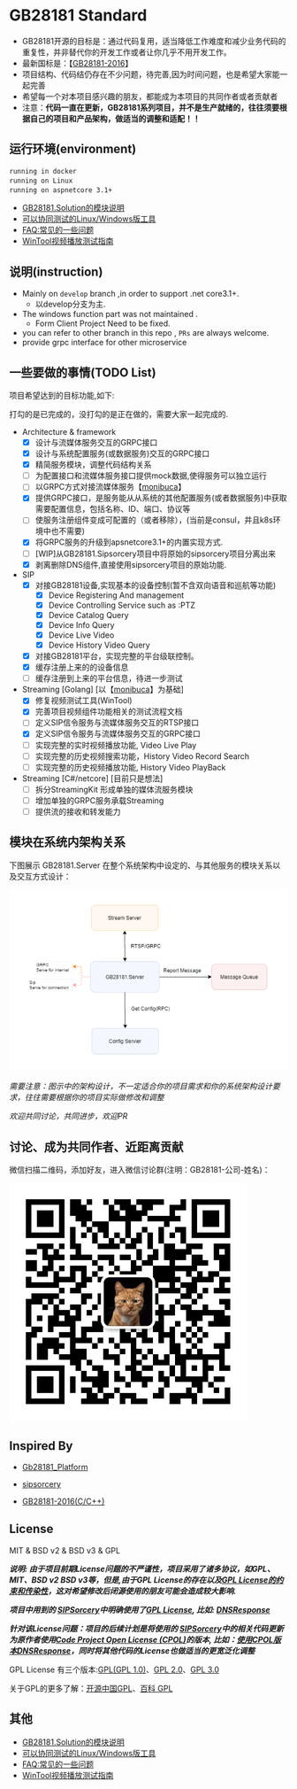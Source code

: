 # GB28181 Standard

+ GB28181开源的目标是：通过代码复用，适当降低工作难度和减少业务代码的重复性，并非替代你的开发工作或者让你几乎不用开发工作。
+ 最新国标是：【[GB28181-2016](docs/GBT%2028181-2016%20公共安全视频监控联网系统信息传输、交换、控制技术要求-目录版.pdf)】
+ 项目结构、代码结仍存在不少问题，待完善,因为时间问题，也是希望大家能一起完善
+ 希望每一个对本项目感兴趣的朋友，都能成为本项目的共同作者或者贡献者
+ 注意：**代码一直在更新，GB28181系列项目，并不是生产就绪的，往往须要根据自己的项目和产品架构，做适当的调整和适配！！**

## 运行环境(environment)

~~~ bash
running in docker
running on Linux
running on aspnetcore 3.1+
~~~

+ [GB28181.Solution的模块说明](./SolutionModules.md)
+ [可以协同测试的Linux/Windows版工具](https://github.com/GB28181/GB28181-Simulation-Tool)
+ [FAQ:常见的一些问题](https://github.com/GB28181/GB28181.Solution/wiki/FAQ:%E5%B8%B8%E8%A7%81%E7%9A%84%E4%B8%80%E4%BA%9B%E9%97%AE%E9%A2%98)
+ [WinTool视频播放测试指南](https://github.com/GB28181/GB28181.Solution/wiki/WinTool%E8%A7%86%E9%A2%91%E6%92%AD%E6%94%BE%E6%B5%8B%E8%AF%95%E6%8C%87%E5%8D%97)

## 说明(instruction)

+ Mainly on `develop` branch ,in order to support .net core3.1+.
  + 以develop分支为主.
+ The windows function part was not maintained .
  + Form Client Project Need to be fixed.
+ you can refer to other branch in this repo , `PRs` are always welcome.
+ provide grpc interface for other microservice

## 一些要做的事情(TODO List)

项目希望达到的目标功能,如下:

打勾的是已完成的，没打勾的是正在做的，需要大家一起完成的.

+ Architecture & framework
  + [x] 设计与流媒体服务交互的GRPC接口
  + [x] 设计与系统配置服务(或数据服务)交互的GRPC接口
  + [x] 精简服务模块，调整代码结构关系
  + [ ] 为配置接口和流媒体服务接口提供mock数据,使得服务可以独立运行
  + [ ] 以GRPC方式对接流媒体服务【[monibuca](https://github.com/langhuihui/monibuca)】
  + [x] 提供GRPC接口，是服务能从从系统的其他配置服务(或者数据服务)中获取需要配置信息，包括名称、ID、端口、协议等
  + [ ] 使服务注册组件变成可配置的（或者移除），(当前是consul，并且k8s环境中也不需要)
  + [x] 将GRPC服务的升级到apsnetcore3.1+的内置实现方式.
  + [ ] [WIP]从GB28181.Sipsorcery项目中将原始的sipsorcery项目分离出来 
  + [x] 剥离删除DNS组件,直接使用sipsorcery项目的原始功能.

+ SIP
  + [x] 对接GB28181设备,实现基本的设备控制(暂不含双向语音和巡航等功能)
    + [x] Device Registering And management
    + [x] Device Controlling Service such as :PTZ
    + [x] Device Catalog Query
    + [x] Device Info Query
    + [x] Device Live Video
    + [x] Device History Video Query
  + [x] 对接GB28181平台，实现完整的平台级联控制。
  + [x] 缓存注册上来的的设备信息
  + [ ] 缓存注册到上来的平台信息，待进一步测试

+ Streaming [Golang] [以【[monibuca](https://github.com/langhuihui/monibuca)】为基础]
  + [x] 修复视频测试工具(WinTool)
  + [x] 完善项目视频组件功能相关的测试流程文档
  + [ ] 定义SIP信令服务与流媒体服务交互的RTSP接口
  + [x] 定义SIP信令服务与流媒体服务交互的GRPC接口
  + [ ] 实现完整的实时视频播放功能, Video Live Play
  + [ ] 实现完整的历史视频搜索功能，History Video Record Search
  + [ ] 实现完整的历史视频播放功能, History Video PlayBack

+ Streaming [C#/netcore] [目前只是想法]
  + [ ] 拆分StreamingKit 形成单独的媒体流服务模块
  + [ ] 增加单独的GRPC服务承载Streaming
  + [ ] 提供流的接收和转发能力

## 模块在系统内架构关系

下图展示 GB28181.Server 在整个系统架构中设定的、与其他服务的模块关系以及交互方式设计：

 ![GB28181.Server-Assembly-Relationship](./docs/GB28181.Server-Assembly-Relationship.png)

*需要注意：图示中的架构设计，不一定适合你的项目需求和你的系统架构设计要求，往往需要根据你的项目实际做修改和调整*

*欢迎共同讨论，共同进步，欢迎PR*

## 讨论、成为共同作者、近距离贡献

微信扫描二维码，添加好友，进入微信讨论群(注明：GB28181-公司-姓名)：

![qrcode](./docs/crazybber.jpg)


## Inspired By

+ [Gb28181_Platform](https://github.com/mackenbaron/Gb28181_Platform)

+ [sipsorcery](https://github.com/sipsorcery/sipsorcery)

+ [GB28181-2016(C/C++)](https://github.com/usecpp/gb28181-2016)

## License

MIT & BSD v2 & BSD v3 & GPL


***说明: 由于项目前期License问题的不严谨性，项目采用了诸多协议，如GPL、MIT、BSD v2 BSD v3等，但是,由于GPL License的存在以及[GPL License的约束和传染性](https://www.oschina.net/question/12_2826)，这对希望修改后闭源使用的朋友可能会造成较大影响.***

***项目中用到的 [SIPSorcery](https://github.com/sipsorcery/sipsorcery)中明确使用了[GPL License](http://www.opensource.org/licenses/gpl-license.php), 比如: [DNSResponse](https://github.com/GB28181/GB28181.Solution/blob/dc38a76ddcd8b424768089ad4ba2f5bee4a2931c/GB28181.SIPSorcery/Net/DNS/DNSResponse.cs#L16)***

***针对该License问题：项目的后续计划是将使用的 [SIPSorcery](https://github.com/sipsorcery/sipsorcery)中的相关代码更新为原作者使用[Code Project Open License (CPOL)](https://www.codeproject.com/info/cpol10.aspx)的版本, 比如：[使用CPOL版本DNSResponse](https://github.com/sipsorcery/sipsorcery/blob/e677393f7e8c30a10b311892eff78a86ddaa8aba/src/net/DNS/DNSResponse.cs#L17)，同时将其他代码的License也做适当的更宽泛化调整***



GPL License 有三个版本:[GPL(GPL 1.0)](http://www.gnu.org/licenses/old-licenses/gpl-1.0.html)、[GPL 2.0](http://www.gnu.org/licenses/old-licenses/gpl-2.0.html)、[GPL 3.0](http://www.gnu.org/licenses/gpl-3.0.html) 

关于GPL的更多了解：[开源中国GPL](https://www.oschina.net/question/12_2826)、[百科 GPL](https://baike.baidu.com/item/GPL/2357903)


## 其他

+ [GB28181.Solution的模块说明](./SolutionModules.md)
+ [可以协同测试的Linux/Windows版工具](https://github.com/GB28181/GB28181-Simulation-Tool)
+ [FAQ:常见的一些问题](https://github.com/GB28181/GB28181.Solution/wiki/FAQ:%E5%B8%B8%E8%A7%81%E7%9A%84%E4%B8%80%E4%BA%9B%E9%97%AE%E9%A2%98)
+ [WinTool视频播放测试指南](https://github.com/GB28181/GB28181.Solution/wiki/WinTool%E8%A7%86%E9%A2%91%E6%92%AD%E6%94%BE%E6%B5%8B%E8%AF%95%E6%8C%87%E5%8D%97)
